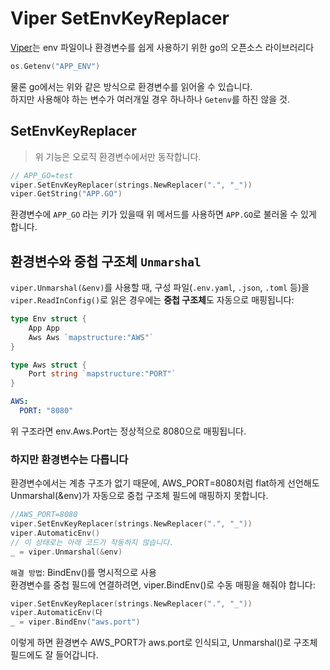 # Viper SetEnvKeyReplacer

[Viper](https://github.com/spf13/viper)는 env 파일이나 환경변수를 쉽게 사용하기 위한 go의 오픈소스 라이브러리다

```go
os.Getenv("APP_ENV")
```

물론 go에서는 위와 같은 방식으로 환경변수를 읽어올 수 있습니다.  
하지만 사용해야 하는 변수가 여러개일 경우 하나하나 `Getenv`를 하진 않을 것.

## SetEnvKeyReplacer

> 위 기능은 오로직 환경변수에서만 동작합니다.

```go
// APP_GO=test
viper.SetEnvKeyReplacer(strings.NewReplacer(".", "_"))
viper.GetString("APP.GO")
```

환경변수에 `APP_GO` 라는 키가 있을때 위 메서드를 사용하면 `APP.GO`로 불러올 수 있게 합니다.  


## 환경변수와 중첩 구조체 `Unmarshal`

`viper.Unmarshal(&env)`를 사용할 때, 구성 파일(`.env.yaml`, `.json`, `.toml` 등)을 `viper.ReadInConfig()`로 읽은 경우에는 **중첩 구조체**도 자동으로 매핑됩니다:

```go
type Env struct {
	App App
	Aws Aws `mapstructure:"AWS"`
}

type Aws struct {
	Port string `mapstructure:"PORT"`
}
```

```yaml
AWS:
  PORT: "8080"
```

위 구조라면 env.Aws.Port는 정상적으로 8080으로 매핑됩니다.

### 하지만 환경변수는 다릅니다

환경변수에서는 계층 구조가 없기 때문에, AWS_PORT=8080처럼 flat하게 선언해도 Unmarshal(&env)가 자동으로 중첩 구조체 필드에 매핑하지 못합니다.

```go
//AWS_PORT=8080
viper.SetEnvKeyReplacer(strings.NewReplacer(".", "_"))
viper.AutomaticEnv()
// 이 상태로는 아래 코드가 작동하지 않습니다.
_ = viper.Unmarshal(&env)
```

`해결 방법`: BindEnv()를 명시적으로 사용  
환경변수를 중첩 필드에 연결하려면, viper.BindEnv()로 수동 매핑을 해줘야 합니다:

```go
viper.SetEnvKeyReplacer(strings.NewReplacer(".", "_"))
viper.AutomaticEnv(다
_ = viper.BindEnv("aws.port")
```

이렇게 하면 환경변수 AWS_PORT가 aws.port로 인식되고, Unmarshal()로 구조체 필드에도 잘 들어갑니다.
